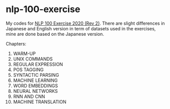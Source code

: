 # nlp-100-exercise

My codes for [NLP 100 Exercise 2020 (Rev 2)](https://nlp100.github.io/en/). There are slight differences in Japanese and English version in term of datasets used in the exercises, mine are done based on the Japanese version.

Chapters:
1. WARM-UP
2. UNIX COMMANDS
3. REGULAR EXPRESSION
4. POS TAGGING
5. SYNTACTIC PARSING
6. MACHINE LEARNING
7. WORD EMBEDDINGS
8. NEURAL NETWORKS
9. RNN AND CNN
10. MACHINE TRANSLATION
